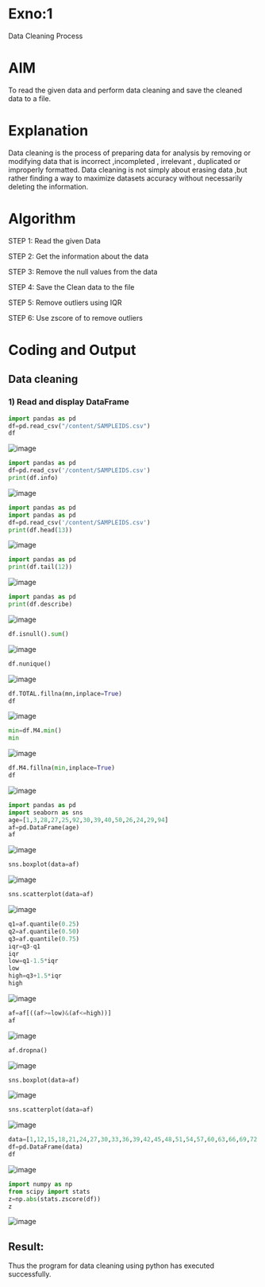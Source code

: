 # Exno:1
Data Cleaning Process

# AIM
To read the given data and perform data cleaning and save the cleaned data to a file.

# Explanation
Data cleaning is the process of preparing data for analysis by removing or modifying data that is incorrect ,incompleted , irrelevant , duplicated or improperly formatted. Data cleaning is not simply about erasing data ,but rather finding a way to maximize datasets accuracy without necessarily deleting the information.

# Algorithm
STEP 1: Read the given Data

STEP 2: Get the information about the data

STEP 3: Remove the null values from the data

STEP 4: Save the Clean data to the file

STEP 5: Remove outliers using IQR

STEP 6: Use zscore of to remove outliers

# Coding and Output
## Data cleaning
### 1) Read and display DataFrame
```python
import pandas as pd
df=pd.read_csv("/content/SAMPLEIDS.csv")
df
```
![image](https://github.com/Augustine0306/exno1/assets/119404460/34e7e05b-0269-4ab9-95c7-2af342e14228)
```python
import pandas as pd
df=pd.read_csv('/content/SAMPLEIDS.csv')
print(df.info)
```
![image](https://github.com/Augustine0306/exno1/assets/119404460/31d1d853-67bd-483c-a030-c10a1cfd9093)
```python
import pandas as pd
import pandas as pd
df=pd.read_csv('/content/SAMPLEIDS.csv')
print(df.head(13))
```
![image](https://github.com/Augustine0306/exno1/assets/119404460/b1b043d7-f24e-4e4b-baa1-8a4d36c8e8f3)
```python
import pandas as pd
print(df.tail(12))
```
![image](https://github.com/Augustine0306/exno1/assets/119404460/430923ea-9a22-40e4-96ee-abbc5b4dfb2d)
```python
import pandas as pd
print(df.describe)
```
![image](https://github.com/Augustine0306/exno1/assets/119404460/3fb75bc6-d875-4ef4-9a82-934e5b0ca60c)
```python
df.isnull().sum()
```
![image](https://github.com/Augustine0306/exno1/assets/119404460/8a93f553-cbaf-494d-a8ac-699e426673a0)
```python
df.nunique()
```
![image](https://github.com/Augustine0306/exno1/assets/119404460/279ac593-00e7-48bf-9168-9374f7b87c50)
```python
df.TOTAL.fillna(mn,inplace=True)
df
```
![image](https://github.com/Augustine0306/exno1/assets/119404460/338b6311-5835-4ea3-bff4-e5953fc777aa)
```python
min=df.M4.min()
min
```
![image](https://github.com/Augustine0306/exno1/assets/119404460/b847c09d-b0ee-4c92-a231-5fed8dfe91a6)
```python
df.M4.fillna(min,inplace=True)
df
```
![image](https://github.com/Augustine0306/exno1/assets/119404460/53f56f34-885a-4066-82e0-69c2851ec03a)

```python
import pandas as pd
import seaborn as sns
age=[1,3,28,27,25,92,30,39,40,50,26,24,29,94]
af=pd.DataFrame(age)
af
```
![image](https://github.com/Augustine0306/exno1/assets/119404460/9c56d5f0-bc46-4d09-96e9-33d544370eb1)

```python
sns.boxplot(data=af)
```
![image](https://github.com/Augustine0306/exno1/assets/119404460/b633d964-9cbd-452b-a726-d4ae315b9620)

```python
sns.scatterplot(data=af)
```
![image](https://github.com/Augustine0306/exno1/assets/119404460/6ba75952-b609-453a-a788-d41fcd1a78b9)

```python
q1=af.quantile(0.25)
q2=af.quantile(0.50)
q3=af.quantile(0.75)
iqr=q3-q1
iqr
low=q1-1.5*iqr
low
high=q3+1.5*iqr
high
```
![image](https://github.com/Augustine0306/exno1/assets/119404460/857b8d82-3d54-42f8-a32b-826a33e8c36a)

```python
af=af[((af>=low)&(af<=high))]
af
```
![image](https://github.com/Augustine0306/exno1/assets/119404460/2f335749-2691-410c-93d1-cb14d4deb329)

```python
af.dropna()
```
![image](https://github.com/Augustine0306/exno1/assets/119404460/e17a299a-8287-4b20-a2ef-1aa289949c93)

```python
sns.boxplot(data=af)
```
![image](https://github.com/Augustine0306/exno1/assets/119404460/d14df7e9-025a-4300-b9e2-651c01feee9c)

```python
sns.scatterplot(data=af)
```
![image](https://github.com/Augustine0306/exno1/assets/119404460/9b6ba307-6de5-4d61-aae5-a0d40fe1a533)

```python
data=[1,12,15,18,21,24,27,30,33,36,39,42,45,48,51,54,57,60,63,66,69,72,75,78,81,84,87,90,93,96,99,102,105]
df=pd.DataFrame(data)
df
```
![image](https://github.com/Augustine0306/exno1/assets/119404460/72e32fb0-8c14-4c62-bc7e-5f2f66c130d2)


```python
import numpy as np
from scipy import stats
z=np.abs(stats.zscore(df))
z
```
![image](https://github.com/Augustine0306/exno1/assets/119404460/65d28769-e8e8-4f0b-94c1-04e7958c625c)


## Result:
Thus the program for data cleaning using python has executed successfully.
